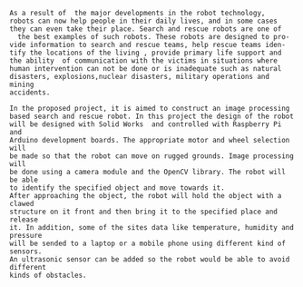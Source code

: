 	As a result of  the major developments in the robot technology, 
	robots can now help people in their daily lives, and in some cases
	they can even take their place. Search and rescue robots are one of 
      the best examples of such robots. These robots are designed to pro-
	vide information to search and rescue teams, help rescue teams iden-
	tify the locations of the living , provide primary life support and
	the ability  of communication with the victims in situations where
	human intervention can not be done or is inadequate such as natural 
	disasters, explosions,nuclear disasters, military operations and mining
	accidents.
	
	In the proposed project, it is aimed to construct an image processing 
	based search and rescue robot. In thıs project the design of the robot
	will be designed with Solid Works  and controlled with Raspberry Pi and 
	Arduino development boards. The appropriate motor and wheel selection will
	be made so that the robot can move on rugged grounds. Image processing will
	be done using a camera module and the OpenCV library. The robot will be able
	to identify the specified object and move towards it.
	After approaching the object, the robot will hold the object with a clawed 
	structure on it front and then bring it to the specified place and release
	it. In addition, some of the sites data like temperature, humidity and pressure
	will be sended to a laptop or a mobile phone using different kind of sensors. 
	An ultrasonic sensor can be added so the robot would be able to avoid different
	kinds of obstacles.
